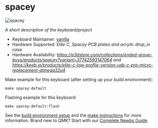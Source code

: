 # spacey

![spacey](https://imgur.com/a/ljJw87d)

*A short description of the keyboard/project*

* Keyboard Maintainer: [vanilla](https://github.com/vanillakeyboards)
* Hardware Supported: *Elite C, Spacey PCB plates and acrylic drop_in case*
* Hardware Availability: *https://p3dstore.com/collections/ended-group-buys/products/spacey?variant=37742593147064 and https://keeb.io/products/elite-c-low-profile-version-usb-c-pro-micro-replacement-atmega32u4*

Make example for this keyboard (after setting up your build environment):

    make spacey:default

Flashing example for this keyboard:

    make spacey:default:flash

See the [build environment setup](https://docs.qmk.fm/#/getting_started_build_tools) and the [make instructions](https://docs.qmk.fm/#/getting_started_make_guide) for more information. Brand new to QMK? Start with our [Complete Newbs Guide](https://docs.qmk.fm/#/newbs).
